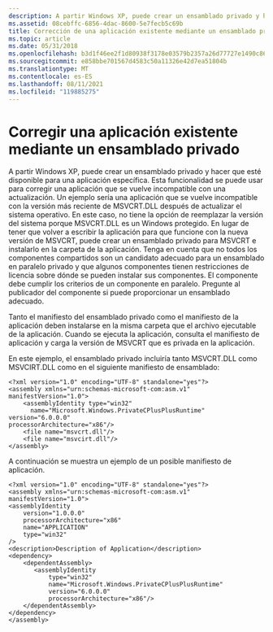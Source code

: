 ```yaml
---
description: A partir Windows XP, puede crear un ensamblado privado y hacer que esté disponible para una aplicación específica.
ms.assetid: 08cebffc-6856-4dac-8600-5e7fecb5c69b
title: Corrección de una aplicación existente mediante un ensamblado privado
ms.topic: article
ms.date: 05/31/2018
ms.openlocfilehash: b3d1f46ee2f1d80938f3178e03579b2357a26d77727e1490c861cdddff88342a
ms.sourcegitcommit: e858bbe701567d4583c50a11326e42d7ea51804b
ms.translationtype: MT
ms.contentlocale: es-ES
ms.lasthandoff: 08/11/2021
ms.locfileid: "119885275"
---
```

# <a name="fixing-an-existing-application-using-a-private-assembly"></a>Corregir una aplicación existente mediante un ensamblado privado

A partir Windows XP, puede crear un ensamblado privado y hacer que esté disponible para una aplicación específica. Esta funcionalidad se puede usar para corregir una aplicación que se vuelve incompatible con una actualización. Un ejemplo sería una aplicación que se vuelve incompatible con la versión más reciente de MSVCRT.DLL después de actualizar el sistema operativo. En este caso, no tiene la opción de reemplazar la versión del sistema porque MSVCRT.DLL es un Windows protegido. En lugar de tener que volver a escribir la aplicación para que funcione con la nueva versión de MSVCRT, puede crear un ensamblado privado para MSVCRT e instalarlo en la carpeta de la aplicación. Tenga en cuenta que no todos los componentes compartidos son un candidato adecuado para un ensamblado en paralelo privado y que algunos componentes tienen restricciones de licencia sobre dónde se pueden instalar sus componentes. El componente debe cumplir los criterios de un componente en paralelo. Pregunte al publicador del componente si puede proporcionar un ensamblado adecuado.

Tanto el manifiesto del ensamblado privado como el manifiesto de la aplicación deben instalarse en la misma carpeta que el archivo ejecutable de la aplicación. Cuando se ejecuta la aplicación, consulta el manifiesto de aplicación y carga la versión de MSVCRT que es privada en la aplicación.

En este ejemplo, el ensamblado privado incluiría tanto MSVCRT.DLL como MSVCIRT.DLL como en el siguiente manifiesto de ensamblado:

``` syntax
<?xml version="1.0" encoding="UTF-8" standalone="yes"?>
<assembly xmlns="urn:schemas-microsoft-com:asm.v1" manifestVersion="1.0">
    <assemblyIdentity type="win32"
      name="Microsoft.Windows.PrivateCPlusPlusRuntime" 
version="6.0.0.0" 
processorArchitecture="x86"/>
    <file name="msvcrt.dll"/>
    <file name="msvcirt.dll"/>
</assembly>
```

A continuación se muestra un ejemplo de un posible manifiesto de aplicación.

``` syntax
<?xml version="1.0" encoding="UTF-8" standalone="yes"?>
<assembly xmlns="urn:schemas-microsoft-com:asm.v1" manifestVersion="1.0"> 
<assemblyIdentity 
    version="1.0.0.0" 
    processorArchitecture="x86" 
    name="APPLICATION" 
    type="win32" 
/> 
<description>Description of Application</description> 
<dependency> 
    <dependentAssembly> 
       <assemblyIdentity 
           type="win32"
           name="Microsoft.Windows.PrivateCPlusPlusRuntime" 
           version="6.0.0.0" 
           processorArchitecture="x86"/> 
    </dependentAssembly> 
</dependency> 
</assembly>
```

 

 



